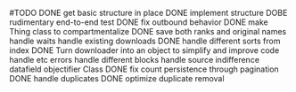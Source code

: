 #TODO
DONE     get basic structure in place
DONE     implement structure
DOBE     rudimentary end-to-end test
DONE     fix outbound behavior
DONE     make Thing class to compartmentalize
DONE     save both ranks and original names
     handle waits
     handle existing downloads
DONE     handle different sorts from index
DONE     Turn downloader into an object to simplify and improve code
     handle etc errors
     handle different blocks
     handle source indifference
     datafield objectifier Class
DONE     fix count persistence through pagination
DONE     handle duplicates
DONE     optimize duplicate removal